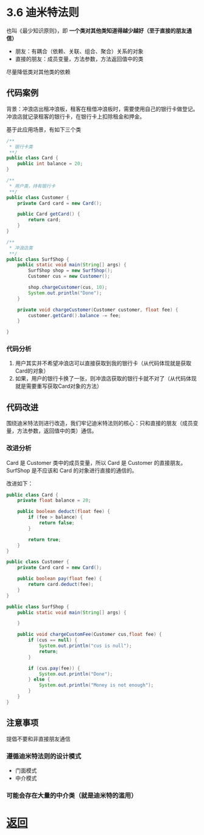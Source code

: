 # 3.6 迪米特法则

也叫《最少知识原则》，即 **一个类对其他类知道得越少越好（至于直接的朋友通信）**

* 朋友：有耦合（依赖、关联、组合、聚合）关系的对象
* 直接的朋友：成员变量，方法参数，方法返回值中的类

尽量降低类对其他类的依赖

## 代码案例

背景：冲浪店出租冲浪板，租客在租借冲浪板时，需要使用自己的银行卡做登记。冲浪店就记录租客的银行卡，在银行卡上扣除租金和押金。

基于此应用场景，有如下三个类
```java
/**
 * 银行卡类
 **/
public class Card {
    public int balance = 20;
}

/**
 * 用户类，持有银行卡
 **/
public class Customer {
    private Card card = new Card();

    public Card getCard() {
        return card;
    }
}

/**
 * 冲浪店类
 **/
public class SurfShop {
    public static void main(String[] args) {
        SurfShop shop = new SurfShop();
        Customer cus = new Customer();

        shop.chargeCustomer(cus, 10);
        System.out.println("Done");
    }

    private void chargeCustomer(Customer customer, float fee) {
        customer.getCard().balance -= fee;
    }

}
```

### 代码分析

1. 用户其实并不希望冲浪店可以直接获取到我的银行卡（从代码体现就是获取Card的对象）
2. 如果，用户的银行卡换了一张，则冲浪店获取的银行卡就不对了（从代码体现就是需要重写获取Card对象的方法）

## 代码改进

围绕迪米特法则进行改造，我们牢记迪米特法则的核心：只和直接的朋友（成员变量，方法参数，返回值中的类）通信。

### 改进分析

Card 是 Customer 类中的成员变量，所以 Card 是 Customer 的直接朋友。SurfShop 是不应该和 Card 的对象进行直接的通信的。

改进如下：
```java
public class Card {
    private float balance = 20;

    public boolean deduct(float fee) {
        if (fee > balance) {
            return false;
        }

        return true;
    }
}

public class Customer {
    private Card card = new Card();

    public boolean pay(float fee) {
        return card.deduct(fee);
    }
}

public class SurfShop {
    public static void main(String[] args) {

    }

    public void chargeCustomFee(Customer cus,float fee) {
        if (cus == null) {
            System.out.println("cus is null");
            return; 
        }

        if (cus.pay(fee)) {
            System.out.println("Done");
        } else {
            System.out.println("Money is not enough");
        }
    }
}
```

## 注意事项

提倡不要和非直接朋友通信

### 遵循迪米特法则的设计模式

* 门面模式
* 中介模式

### 可能会存在大量的中介类（就是迪米特的滥用）

# [返回](../%E7%AC%AC%E4%B8%80%E7%AB%A0.md)